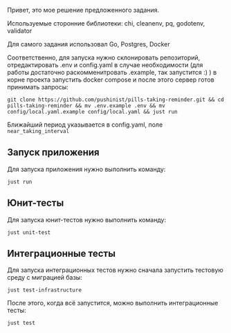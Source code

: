Привет, это мое решение предложенного задания.

Используемые сторонние библиотеки: chi, cleanenv, pq, godotenv, validator

Для самого задания использовал Go, Postgres, Docker

Соответственно, для запуска нужно склонировать репозиторий, отредактировать .env и config.yaml в случае необходимости (для работы достаточно раскомменитровать .example, так запустится :) ) в корне проекта запустить docker compose и после этого сервер готов принимать запросы:

`git clone https://github.com/pushinist/pills-taking-reminder.git && cd pills-taking-reminder && mv .env.example .env && mv config/local.yaml.example config/local.yaml && just run`

Ближайший период указывается в config.yaml, поле `near_taking_interval`

## Запуск приложения

Для запуска приложения нужно выполнить команду:

```shell
just run  
```

## Юнит-тесты

Для запуска юнит-тестов нужно выполнить команду:

```shell
just unit-test
```

## Интеграционные тесты

Для запуска интеграционных тестов нужно сначала запустить тестовую среду с миграцией базы:

```shell
just test-infrastructure
```

После этого, когда всё запустится, можно выполнить интеграционные тесты:

```shell
just test
```
